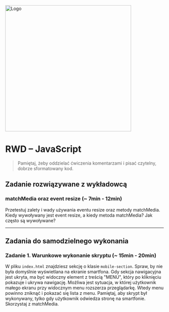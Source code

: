 <img alt="Logo" src="http://coderslab.pl/svg/logo-coderslab.svg" width="400">

# RWD &ndash; JavaScript

> Pamiętaj, żeby oddzielać ćwiczenia komentarzami i pisać czytelny, dobrze sformatowany kod.

## Zadanie rozwiązywane z wykładowcą

### matchMedia oraz event resize (~ 7min - 12min)

Przetestuj zalety i wady używania eventu resize oraz metody matchMedia. Kiedy wywoływany jest event resize, a kiedy metoda matchMedia? Jak często są wywoływane?

-------------------------------------------------------------------------------

## Zadania do samodzielnego wykonania

### Zadanie 1. Warunkowe wykonanie skryptu  (~ 15min - 20min)

W pliku `index.html` znajdziesz sekcję o klasie `mobile-section`.
Spraw, by nie była domyślnie wyświetlana na ekranie smartfona.
Gdy sekcja nawigacyjna jest ukryta, ma być widoczny element z treścią "MENU", który po kliknięciu pokazuje i ukrywa nawigację.
Możliwa jest sytuacja, w której użytkownik małego ekranu przy widocznym menu rozszerza przeglądarkę. Wtedy menu powinno zniknąć i pokazać się lista z menu.
Pamiętaj, aby skrypt był wykonywany, tylko gdy użytkownik odwiedza stronę na smartfonie. Skorzystaj z matchMedia.
